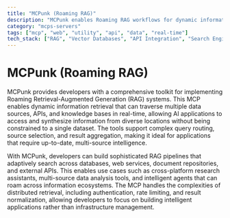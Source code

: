 ```yaml
---
title: "MCPunk (Roaming RAG)"
description: "MCPunk enables Roaming RAG workflows for dynamic information retrieval across multiple data sources and APIs."
category: "mcps-servers"
tags: ["mcp", "web", "utility", "api", "data", "real-time"]
tech_stack: ["RAG", "Vector Databases", "API Integration", "Search Engines", "Knowledge Graphs"]
---
```


# MCPunk (Roaming RAG)

MCPunk provides developers with a comprehensive toolkit for implementing Roaming Retrieval-Augmented Generation (RAG) systems. This MCP enables dynamic information retrieval that can traverse multiple data sources, APIs, and knowledge bases in real-time, allowing AI applications to access and synthesize information from diverse locations without being constrained to a single dataset. The tools support complex query routing, source selection, and result aggregation, making it ideal for applications that require up-to-date, multi-source intelligence.

With MCPunk, developers can build sophisticated RAG pipelines that adaptively search across databases, web services, document repositories, and external APIs. This enables use cases such as cross-platform research assistants, multi-source data analysis tools, and intelligent agents that can roam across information ecosystems. The MCP handles the complexities of distributed retrieval, including authentication, rate limiting, and result normalization, allowing developers to focus on building intelligent applications rather than infrastructure management.
